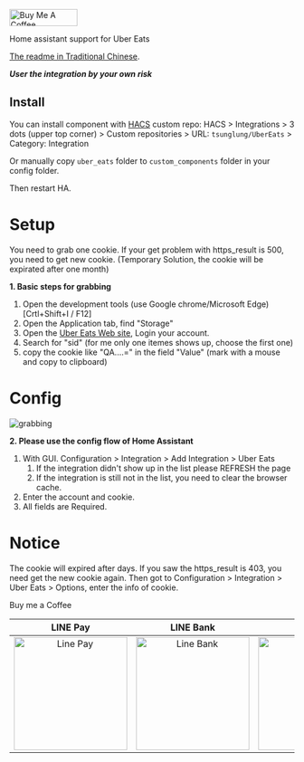 <a href="https://www.buymeacoffee.com/tsunglung" target="_blank"><img src="https://cdn.buymeacoffee.com/buttons/default-orange.png" alt="Buy Me A Coffee" height="30" width="120"></a>

Home assistant support for Uber Eats

[The readme in Traditional Chinese](https://github.com/tsunglung/UberEats/blob/master/README_zh-Hant.md).

***User the integration by your own risk***

## Install

You can install component with [HACS](https://hacs.xyz/) custom repo: HACS > Integrations > 3 dots (upper top corner) > Custom repositories > URL: `tsunglung/UberEats` > Category: Integration

Or manually copy `uber_eats` folder to `custom_components` folder in your config folder.

Then restart HA.

# Setup

You need to grab one cookie. If your get problem with https_result is 500, you need to get new cookie. (Temporary Solution, the cookie will be expirated after one month)

**1. Basic steps for grabbing**

1. Open the development tools (use Google chrome/Microsoft Edge) [Crtl+Shift+I / F12]
2. Open the Application tab, find "Storage"
3. Open the [Uber Eats Web site](https://www.ubereats.com/), Login your account.
4. Search for "sid" (for me only one itemes shows up, choose the first one)
5. copy the cookie like "QA....=" in the field "Value"  (mark with a mouse and copy to clipboard)

# Config

![grabbing](grabbing.png)

**2. Please use the config flow of Home Assistant**


1. With GUI. Configuration > Integration > Add Integration > Uber Eats
   1. If the integration didn't show up in the list please REFRESH the page
   2. If the integration is still not in the list, you need to clear the browser cache.
2. Enter the account and cookie.
3. All fields are Required.

# Notice
The cookie will expired after days. If you saw the https_result is 403, you need get the new cookie again.
Then got to Configuration > Integration > Uber Eats > Options, enter the info of cookie.

Buy me a Coffee

|  LINE Pay | LINE Bank | JKao Pay |
| :------------: | :------------: | :------------: |
| <img src="https://github.com/tsunglung/UberEats/blob/master/linepay.jpg" alt="Line Pay" height="200" width="200">  | <img src="https://github.com/tsunglung/UberEats/blob/master/linebank.jpg" alt="Line Bank" height="200" width="200">  | <img src="https://github.com/tsunglung/UberEats/blob/master/jkopay.jpg" alt="JKo Pay" height="200" width="200">  |
